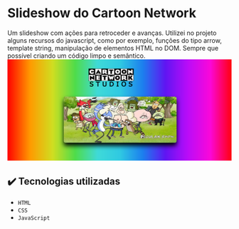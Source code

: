 # Slideshow do Cartoon Network
Um slideshow com ações para retroceder e avanças. Utilizei no projeto alguns recursos do javascript, como por exemplo, funções do tipo arrow, template string, manipulação de elementos HTML no DOM. Sempre que possível criando um código limpo e semântico.
![Imagem do projeto](./img/slideshow.png)

## ✔️ Tecnologias utilizadas

- ``HTML``
- ``CSS``
- ``JavaScript``
